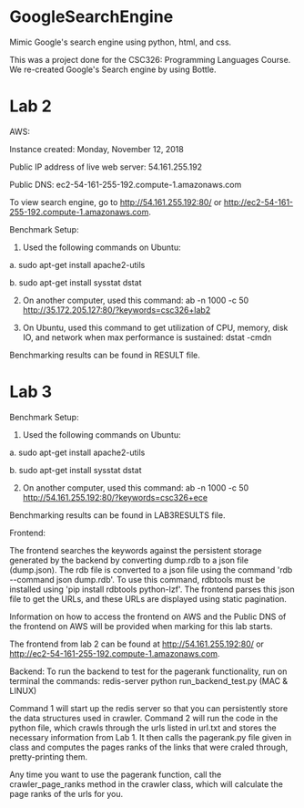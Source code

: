 # GoogleSearchEngine

Mimic Google's search engine using python, html, and css.

This was a project done for the CSC326: Programming Languages Course.
We re-created Google's Search engine by using Bottle.

# Lab 2

AWS:

Instance created: Monday, November 12, 2018

Public IP address of live web server: 54.161.255.192

Public DNS: ec2-54-161-255-192.compute-1.amazonaws.com   

To view search engine, go to http://54.161.255.192:80/ or http://ec2-54-161-255-192.compute-1.amazonaws.com.

Benchmark Setup:

1. Used the following commands on Ubuntu:

a. sudo apt-get install apache2-utils

b. sudo apt-get install sysstat dstat

2. On another computer, used this command: ab -n 1000 -c 50 http://35.172.205.127:80/?keywords=csc326+lab2

3. On Ubuntu, used this command to get utilization of CPU, memory, disk IO,
   and network when max performance is sustained: dstat -cmdn

Benchmarking results can be found in RESULT file.

# Lab 3

Benchmark Setup:

1. Used the following commands on Ubuntu:

a. sudo apt-get install apache2-utils

b. sudo apt-get install sysstat dstat

2. On another computer, used this command: ab -n 1000 -c 50 http://54.161.255.192:80/?keywords=csc326+ece

Benchmarking results can be found in LAB3RESULTS file.

Frontend:

The frontend searches the keywords against the persistent storage generated by the backend by converting dump.rdb to a json file (dump.json). The rdb file is converted to a json file using the command 'rdb --command json dump.rdb'. To use this command, rdbtools must be installed using 'pip install rdbtools python-lzf'. The frontend parses this json file to get the URLs, and these URLs are displayed using static pagination.

Information on how to access the frontend on AWS and the Public DNS of the frontend on AWS will be provided when marking for this lab starts.

The frontend from lab 2 can be found at http://54.161.255.192:80/ or http://ec2-54-161-255-192.compute-1.amazonaws.com.

Backend:
To run the backend to test for the pagerank functionality, run on terminal the commands:
redis-server
python run_backend_test.py (MAC & LINUX)

Command 1 will start up the redis server so that you can persistently store the data structures used in crawler.
Command 2 will run the code in the python file, which crawls through the urls listed in url.txt and stores the necessary information from Lab 1. It then calls the pagerank.py file given in class and computes the pages ranks of the links that were craled through, pretty-printing them.

Any time you want to use the pagerank function, call the crawler_page_ranks method in the crawler class, which will calculate the page ranks of the urls for you.
